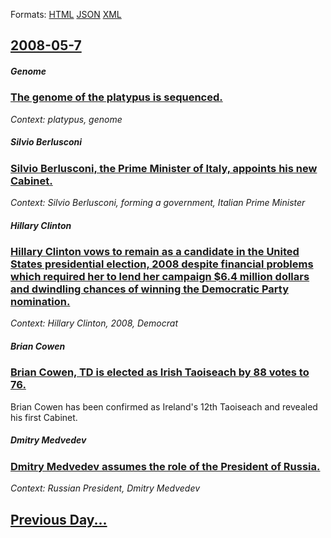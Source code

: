 
Formats: [HTML](2008/05/7/index.html)  [JSON](2008/05/7/index.json)  [XML](2008/05/7/index.xml)  

## [2008-05-7](/news/2008/05/7/index.md)

##### Genome
### [ The genome of the platypus is sequenced. ](/news/2008/05/7/the-genome-of-the-platypus-is-sequenced.md)
_Context: platypus, genome_

##### Silvio Berlusconi
### [ Silvio Berlusconi, the Prime Minister of Italy, appoints his new Cabinet. ](/news/2008/05/7/silvio-berlusconi-the-prime-minister-of-italy-appoints-his-new-cabinet.md)
_Context: Silvio Berlusconi, forming a government, Italian Prime Minister_

##### Hillary Clinton
### [ Hillary Clinton vows to remain as a candidate in the United States presidential election, 2008 despite financial problems which required her to lend her campaign $6.4 million dollars and dwindling chances of winning the Democratic Party nomination. ](/news/2008/05/7/hillary-clinton-vows-to-remain-as-a-candidate-in-the-united-states-presidential-election-2008-despite-financial-problems-which-required-he.md)
_Context: Hillary Clinton, 2008, Democrat_

##### Brian Cowen
### [ Brian Cowen, TD is elected as Irish Taoiseach by 88 votes to 76. ](/news/2008/05/7/brian-cowen-td-is-elected-as-irish-taoiseach-by-88-votes-to-76.md)
Brian Cowen has been confirmed as Ireland&#39;s 12th Taoiseach and revealed his first Cabinet.

##### Dmitry Medvedev
### [ Dmitry Medvedev assumes the role of the President of Russia. ](/news/2008/05/7/dmitry-medvedev-assumes-the-role-of-the-president-of-russia.md)
_Context: Russian President, Dmitry Medvedev_

## [Previous Day...](/news/2008/05/6/index.md)


